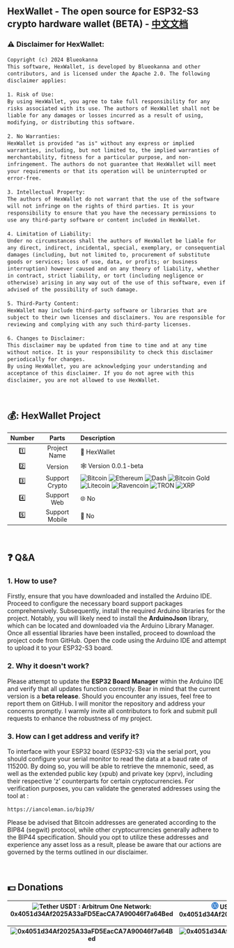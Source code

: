 ## HexWallet - The open source for ESP32-S3 crypto hardware wallet (BETA) - [中文文档](https://github.com/blueokanna/HexWallet/blob/main/README-zh.md)

### :warning: Disclaimer for HexWallet:
```
Copyright (c) 2024 Blueokanna
This software, HexWallet, is developed by Blueokanna and other contributors, and is licensed under the Apache 2.0. The following disclaimer applies:

1. Risk of Use:
By using HexWallet, you agree to take full responsibility for any risks associated with its use. The authors of HexWallet shall not be liable for any damages or losses incurred as a result of using, modifying, or distributing this software.

2. No Warranties:
HexWallet is provided "as is" without any express or implied warranties, including, but not limited to, the implied warranties of merchantability, fitness for a particular purpose, and non-infringement. The authors do not guarantee that HexWallet will meet your requirements or that its operation will be uninterrupted or error-free.

3. Intellectual Property:
The authors of HexWallet do not warrant that the use of the software will not infringe on the rights of third parties. It is your responsibility to ensure that you have the necessary permissions to use any third-party software or content included in HexWallet.

4. Limitation of Liability:
Under no circumstances shall the authors of HexWallet be liable for any direct, indirect, incidental, special, exemplary, or consequential damages (including, but not limited to, procurement of substitute goods or services; loss of use, data, or profits; or business interruption) however caused and on any theory of liability, whether in contract, strict liability, or tort (including negligence or otherwise) arising in any way out of the use of this software, even if advised of the possibility of such damage.

5. Third-Party Content:
HexWallet may include third-party software or libraries that are subject to their own licenses and disclaimers. You are responsible for reviewing and complying with any such third-party licenses.

6. Changes to Disclaimer:
This disclaimer may be updated from time to time and at any time without notice. It is your responsibility to check this disclaimer periodically for changes.
By using HexWallet, you are acknowledging your understanding and acceptance of this disclaimer. If you do not agree with this disclaimer, you are not allowed to use HexWallet.
```

<br>


## 💰: HexWallet Project

| Number | Parts | Description |
| :-------------: | :-------------: | :----- |
| :one: | Project Name | 	:vhs: HexWallet |
| :two: | Version  | 🕸 Version 0.0.1-beta |
| :three: | Support Crypto| ![Bitcoin](https://raw.githubusercontent.com/ErikThiart/cryptocurrency-icons/master/16/bitcoin.png "Bitcoin (BTC)") ![Ethereum](https://raw.githubusercontent.com/ErikThiart/cryptocurrency-icons/master/16/ethereum.png "Ethereum (ETH)") ![Dash](https://raw.githubusercontent.com/ErikThiart/cryptocurrency-icons/master/16/dash.png "Dash (DASH)") ![Bitcoin Gold](https://raw.githubusercontent.com/ErikThiart/cryptocurrency-icons/master/16/bitcoin-gold.png "Bitcoin Gold (BTG)") ![Litecoin](https://raw.githubusercontent.com/ErikThiart/cryptocurrency-icons/master/16/litecoin.png "Litecoin (LTC)") ![Ravencoin](https://raw.githubusercontent.com/ErikThiart/cryptocurrency-icons/master/16/ravencoin.png "Ravencoin (RVN)") ![TRON](https://raw.githubusercontent.com/ErikThiart/cryptocurrency-icons/master/16/tron.png "TRON (TRX)") ![XRP](https://raw.githubusercontent.com/ErikThiart/cryptocurrency-icons/master/16/xrp.png "Ripple (XRP)")|
| :four: | Support Web | :globe_with_meridians: No |
| :five: | Support Mobile | 📱 No |

<br>

## :question: Q&A

### 1. How to use?
Firstly, ensure that you have downloaded and installed the Arduino IDE. Proceed to configure the necessary board support packages comprehensively. Subsequently, install the required Arduino libraries for the project. Notably, you will likely need to install the **ArduinoJson** library, which can be located and downloaded via the Arduino Library Manager. Once all essential libraries have been installed, proceed to download the project code from GitHub. Open the code using the Arduino IDE and attempt to upload it to your ESP32-S3 board.

### 2. Why it doesn't work?
Please attempt to update the **ESP32 Board Manager** within the Arduino IDE and verify that all updates function correctly. Bear in mind that the current version is a **beta release**. Should you encounter any issues, feel free to report them on GitHub. I will monitor the repository and address your concerns promptly. I warmly invite all contributors to fork and submit pull requests to enhance the robustness of my project.

### 3. How can I get address and verify it?
To interface with your ESP32 board (ESP32-S3) via the serial port, you should configure your serial monitor to read the data at a baud rate of 115200. By doing so, you will be able to retrieve the mnemonic, seed, as well as the extended public key (xpub) and private key (xprv), including their respective ‘z’ counterparts for certain cryptocurrencies. For verification purposes, you can validate the generated addresses using the tool at : 
```
https://iancoleman.io/bip39/
```
Please be advised that Bitcoin addresses are generated according to the BIP84 (segwit) protocol, while other cryptocurrencies generally adhere to the BIP44 specification. Should you opt to utilize these addresses and experience any asset loss as a result, please be aware that our actions are governed by the terms outlined in our disclaimer.

<br>

## 💵 Donations

| ![Tether](https://raw.githubusercontent.com/ErikThiart/cryptocurrency-icons/master/16/tether.png "Tether (USDT)") **USDT** : Arbitrum One Network: **0x4051d34Af2025A33aFD5EacCA7A90046f7a64Bed** | ![USD Coin](https://raw.githubusercontent.com/ErikThiart/cryptocurrency-icons/master/16/usd-coin.png "USD Coin (USDC)") **USDC**: Arbitrum One Network: **0x4051d34Af2025A33aFD5EacCA7A90046f7a64Bed** | ![Dash Coin](https://raw.githubusercontent.com/ErikThiart/cryptocurrency-icons/master/16/dash.png "Dash Coin (Dash)") **Dash**: Dash Network: **XuJwtHWdsYzfLawymR3B3nDdS2W8dHnxyR** |
|------------------------------------------------------------------------------------|------------------------------------------------------------------------------------|------------------------------------------------------------------------------------|

| ![0x4051d34Af2025A33aFD5EacCA7A90046f7a64Bed](https://github.com/user-attachments/assets/608c5e0d-edfc-4dee-be6f-63d40b53a65f) | ![0x4051d34Af2025A33aFD5EacCA7A90046f7a64Bed (1)](https://github.com/user-attachments/assets/87205826-1f76-4724-9734-3ecbfbfb729f) | ![XuJwtHWdsYzfLawymR3B3nDdS2W8dHnxyR](https://github.com/user-attachments/assets/71915604-cc14-426f-a8b9-9b7f023da084) |
|------------------------------------------------------------------------------------|------------------------------------------------------------------------------------|------------------------------------------------------------------------------------|

